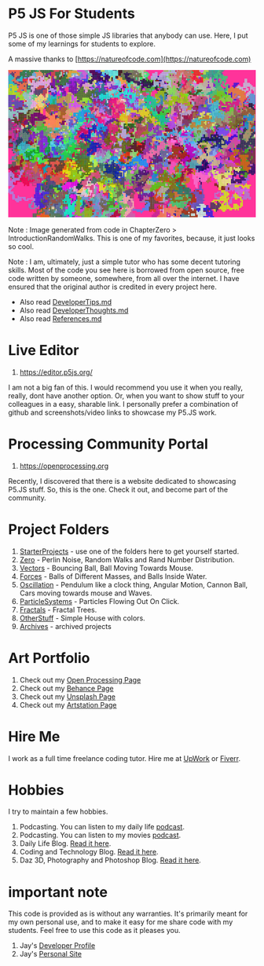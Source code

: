 # P5 JS For Students

P5 JS is one of those simple JS libraries that anybody can use. Here, I put some of my learnings for students to explore.

A massive thanks to [https://natureofcode.com](https://natureofcode.com)

![image info](RandomWalk_October4th2021_800px.png)

Note : Image generated from code in ChapterZero > IntroductionRandomWalks. This is one of my favorites, because, it just looks so cool.

Note : I am, ultimately, just a simple tutor who has some decent tutoring skills. Most of the code you see here is borrowed from open source, free code written by someone, somewhere, from all over the internet. I have ensured that the original author is credited in every project here.

- Also read [DeveloperTips.md](DeveloperTips.md)
- Also read [DeveloperThoughts.md](DeveloperThoughts.md)
- Also read [References.md](References.md)

# Live Editor

1. https://editor.p5js.org/

I am not a big fan of this. I would recommend you use it when you really, really, dont have another option. Or, when you want to show stuff to your colleagues in a easy, sharable link. I personally prefer a combination of github and screenshots/video links to showcase my P5.JS work.

# Processing Community Portal

1. https://openprocessing.org

Recently, I discovered that there is a website dedicated to showcasing P5.JS stuff. So, this is the one. Check it out, and become part of the community.

# Project Folders

1. [StarterProjects](StarterProjects) - use one of the folders here to get yourself started.
1. [Zero](ChapterZero) - Perlin Noise, Random Walks and Rand Number Distribution.
1. [Vectors](ChapterOneVectors) - Bouncing Ball, Ball Moving Towards Mouse.
1. [Forces](ChapterTwoForces) - Balls of Different Masses, and Balls Inside Water.
1. [Oscillation](ChapterThreeOscillation) - Pendulum like a clock thing, Angular Motion, Cannon Ball, Cars moving towards mouse and Waves.
1. [ParticleSystems](ChapterFourParticleSystems) - Particles Flowing Out On Click.
1. [Fractals](ChapterEightFractals) - Fractal Trees.
1. [OtherStuff](OtherProjects) - Simple House with colors.
1. [Archives](Archives) - archived projects

# Art Portfolio

1. Check out my [Open Processing Page](https://openprocessing.org/user/371797/)
1. Check out my [Behance Page](https://www.behance.net/vijayasimhabr)
1. Check out my [Unsplash Page](https://unsplash.com/@jay_neeruhaaku)
1. Check out my [Artstation Page](https://www.artstation.com/jay_kalenildana)

# Hire Me

I work as a full time freelance coding tutor. Hire me at [UpWork](https://www.upwork.com/fl/vijayasimhabr) or [Fiverr](https://www.fiverr.com/jay_codeguy). 

# Hobbies

I try to maintain a few hobbies.

1. Podcasting. You can listen to my daily life [podcast](https://stories.thechalakas.com/listen-to-podcast/).
1. Podcasting. You can listen to my movies [podcast](https://sandkdesignstudio.in/jays-movie-podcast/).
1. Daily Life Blog. [Read it here](https://medium.com/the-sanguine-tech-trainer).
1. Coding and Technology Blog. [Read it here](https://medium.com/projectwt).
1. Daz 3D, Photography and Photoshop Blog. [Read it here](https://medium.com/random-pink-hula).

# important note 

This code is provided as is without any warranties. It's primarily meant for my own personal use, and to make it easy for me share code with my students. Feel free to use this code as it pleases you.

1. Jay's [Developer Profile](https://jay-study-nildana.github.io/developerprofile)
1. Jay's [Personal Site](https://stories.thechalakas.com/)
